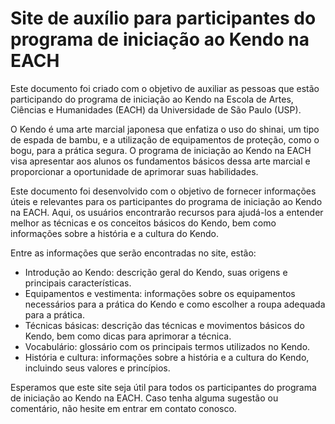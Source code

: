 # Site de auxílio para participantes do programa de iniciação ao Kendo na EACH

Este documento foi criado com o objetivo de auxiliar as pessoas que estão participando do programa de iniciação ao Kendo na Escola de Artes, Ciências e Humanidades (EACH) da Universidade de São Paulo (USP).

O Kendo é uma arte marcial japonesa que enfatiza o uso do shinai, um tipo de espada de bambu, e a utilização de equipamentos de proteção, como o bogu, para a prática segura. O programa de iniciação ao Kendo na EACH visa apresentar aos alunos os fundamentos básicos dessa arte marcial e proporcionar a oportunidade de aprimorar suas habilidades.

Este documento foi desenvolvido com o objetivo de fornecer informações úteis e relevantes para os participantes do programa de iniciação ao Kendo na EACH. Aqui, os usuários encontrarão recursos para ajudá-los a entender melhor as técnicas e os conceitos básicos do Kendo, bem como informações sobre a história e a cultura do Kendo.

Entre as informações que serão encontradas no site, estão:

- Introdução ao Kendo: descrição geral do Kendo, suas origens e principais características.
- Equipamentos e vestimenta: informações sobre os equipamentos necessários para a prática do Kendo e como escolher a roupa adequada para a prática.
- Técnicas básicas: descrição das técnicas e movimentos básicos do Kendo, bem como dicas para aprimorar a técnica.
- Vocabulário: glossário com os principais termos utilizados no Kendo.
- História e cultura: informações sobre a história e a cultura do Kendo, incluindo seus valores e princípios.

Esperamos que este site seja útil para todos os participantes do programa de iniciação ao Kendo na EACH. Caso tenha alguma sugestão ou comentário, não hesite em entrar em contato conosco.
